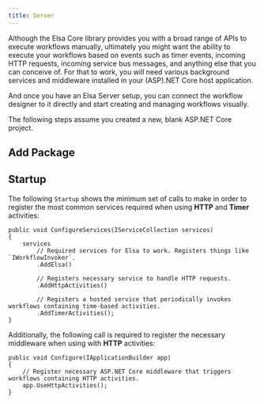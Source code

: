 ```yaml
---
title: Server
---
```


Although the Elsa Core library provides you with a broad range of APIs to execute workflows manually, ultimately you might want the ability to execute your workflows based on events such as timer events, incoming HTTP requests, incoming service bus messages, and anything else that you can conceive of.
For that to work, you will need various background services and middleware installed in your (ASP).NET Core host application.
 
And once you have an Elsa Server setup, you can connect the workflow designer to it directly and start creating and managing workflows visually.

The following steps assume you created a new, blank ASP.NET Core project.

## Add Package



## Startup

The following `Startup` shows the minimum set of calls to make in order to register the most common services required when using **HTTP** and **Timer** activities:

```clike
public void ConfigureServices(IServiceCollection services)
{
    services
        // Required services for Elsa to work. Registers things like `IWorkflowInvoker`.
        .AddElsa()

        // Registers necessary service to handle HTTP requests.
        .AddHttpActivities()

        // Registers a hosted service that periodically invokes workflows containing time-based activities. 
        .AddTimerActivities();
}
```

Additionally, the following call is required to register the necessary middleware when using with **HTTP** activities:

```clike
public void Configure(IApplicationBuilder app)
{
    // Register necessary ASP.NET Core middleware that triggers workflows containing HTTP activities. 
    app.UseHttpActivities();
}
```